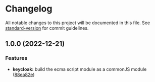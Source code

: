 # Changelog

All notable changes to this project will be documented in this file. See [standard-version](https://github.com/conventional-changelog/standard-version) for commit guidelines.

## 1.0.0 (2022-12-21)


### Features

* **keycloak:** build the ecma script module as a commonJS module ([88ea82e](https://github.com//s3pweb/keycloak-admin-client-cjs/commit/88ea82efb9f018177e4c1f9b97a8e8c28b2f13cf))
